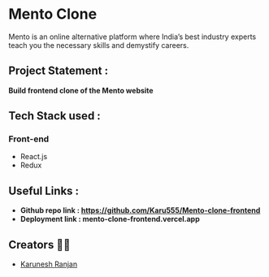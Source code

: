 # Mento Clone 

Mento is an online alternative platform where India’s best industry experts teach you the necessary skills and demystify careers.

## Project Statement : 
**Build frontend clone of the Mento website** 

## Tech Stack used : 
### Front-end
- React.js
- Redux

## Useful Links :
- **Github repo link :  https://github.com/Karu555/Mento-clone-frontend**
- **Deployment link :  mento-clone-frontend.vercel.app**


## Creators 🤝🏻 ##

- [Karunesh Ranjan](linkedin.com/in/karunesh-ranjan-6515211a0)
